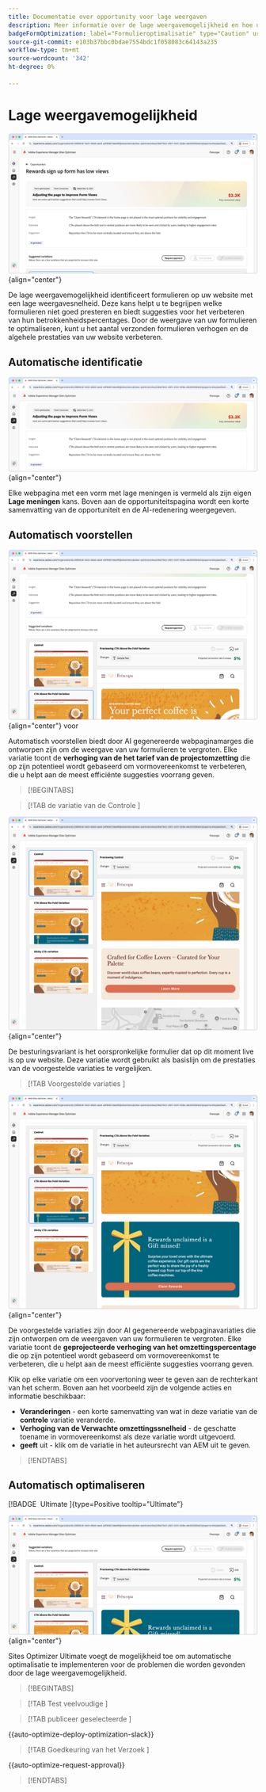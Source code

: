 ```yaml
---
title: Documentatie over opportunity voor lage weergaven
description: Meer informatie over de lage weergavemogelijkheid en hoe u deze kunt gebruiken om de betrokkenheid van formulieren op uw website te verbeteren.
badgeFormOptimization: label="Formulieroptimalisatie" type="Caution" url="../../opportunity-types/form-optimization.md" tooltip="Formulieroptimalisatie"
source-git-commit: e103b37bbc0bdae7554bdc1f058083c64143a235
workflow-type: tm+mt
source-wordcount: '342'
ht-degree: 0%

---
```



# Lage weergavemogelijkheid

![ Lage meningskansen ](./assets/low-views/hero.png){align="center"}

De lage weergavemogelijkheid identificeert formulieren op uw website met een lage weergavesnelheid. Deze kans helpt u te begrijpen welke formulieren niet goed presteren en biedt suggesties voor het verbeteren van hun betrokkenheidspercentages. Door de weergave van uw formulieren te optimaliseren, kunt u het aantal verzonden formulieren verhogen en de algehele prestaties van uw website verbeteren.

## Automatische identificatie

![ auto-identificeer lage meningen ](./assets/low-views/auto-identify.png){align="center"}

Elke webpagina met een vorm met lage meningen is vermeld als zijn eigen **Lage meningen** kans. Boven aan de opportuniteitspagina wordt een korte samenvatting van de opportuniteit en de AI-redenering weergegeven.

## Automatisch voorstellen

![ auto-stelt lage meningen ](./assets/low-views/auto-suggest.png){align="center"} voor

Automatisch voorstellen biedt door AI gegenereerde webpaginamarges die ontworpen zijn om de weergave van uw formulieren te vergroten. Elke variatie toont de **verhoging van de het tarief van de projectomzetting** die op zijn potentieel wordt gebaseerd om vormovereenkomst te verbeteren, die u helpt aan de meest efficiënte suggesties voorrang geven.

>[!BEGINTABS]

>[!TAB  de variatie van de Controle ]

![ de variaties van de Controle ](./assets/low-views/control-variation.png){align="center"}

De besturingsvariant is het oorspronkelijke formulier dat op dit moment live is op uw website. Deze variatie wordt gebruikt als basislijn om de prestaties van de voorgestelde variaties te vergelijken.

>[!TAB  Voorgestelde variaties ]

![ Voorgestelde variaties ](./assets/low-views/suggested-variations.png){align="center"}

De voorgestelde variaties zijn door AI gegenereerde webpaginavariaties die zijn ontworpen om de weergaven van uw formulieren te vergroten. Elke variatie toont de **geprojecteerde verhoging van het omzettingspercentage** die op zijn potentieel wordt gebaseerd om vormovereenkomst te verbeteren, die u helpt aan de meest efficiënte suggesties voorrang geven.

Klik op elke variatie om een voorvertoning weer te geven aan de rechterkant van het scherm. Boven aan het voorbeeld zijn de volgende acties en informatie beschikbaar:

* **Veranderingen** - een korte samenvatting van wat in deze variatie van de **controle** variatie veranderde.
* **Verhoging van de Verwachte omzettingssnelheid** - de geschatte toename in vormovereenkomst als deze variatie wordt uitgevoerd.
* **geeft** uit - klik om de variatie in het auteursrecht van AEM uit te geven.

>[!ENDTABS]

## Automatisch optimaliseren

[!BADGE &#x200B; Ultimate &#x200B;]{type=Positive tooltip="Ultimate"}

![ auto-optimaliseer lage meningen ](./assets/low-views/auto-optimize.png){align="center"}

Sites Optimizer Ultimate voegt de mogelijkheid toe om automatische optimalisatie te implementeren voor de problemen die worden gevonden door de lage weergavemogelijkheid.

>[!BEGINTABS]

>[!TAB  Test veelvoudige ]


>[!TAB  publiceer geselecteerde ]

{{auto-optimize-deploy-optimization-slack}}

>[!TAB  Goedkeuring van het Verzoek ]

{{auto-optimize-request-approval}}

>[!ENDTABS]
